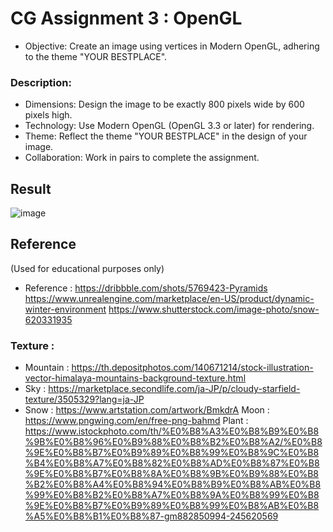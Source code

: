 # CG Assignment 3 : OpenGL

- Objective:
Create an image using vertices in Modern OpenGL, adhering to the theme "YOUR BESTPLACE".

### Description:
  
- Dimensions: Design the image to be exactly 800 pixels wide by 600 pixels high.
- Technology: Use Modern OpenGL (OpenGL 3.3 or later) for rendering.
- Theme: Reflect the theme "YOUR BESTPLACE" in the design of your image.
- Collaboration: Work in pairs to complete the assignment.

## Result

![image](https://github.com/Buye4h/cg-assignment3-phone-film/assets/73097117/4f287db1-9e45-4a6e-bd43-b8947bd3cd25)

## Reference
(Used for educational purposes only)
- Reference :
https://dribbble.com/shots/5769423-Pyramids
https://www.unrealengine.com/marketplace/en-US/product/dynamic-winter-environment
https://www.shutterstock.com/image-photo/snow-620331935

### Texture :
- Mountain :
https://th.depositphotos.com/140671214/stock-illustration-vector-himalaya-mountains-background-texture.html
- Sky :
https://marketplace.secondlife.com/ja-JP/p/cloudy-starfield-texture/3505329?lang=ja-JP
- Snow :
https://www.artstation.com/artwork/BmkdrA
Moon :
https://www.pngwing.com/en/free-png-bahmd
Plant :
https://www.istockphoto.com/th/%E0%B8%A3%E0%B8%B9%E0%B8%9B%E0%B8%96%E0%B9%88%E0%B8%B2%E0%B8%A2/%E0%B8%9E%E0%B8%B7%E0%B9%89%E0%B8%99%E0%B8%9C%E0%B8%B4%E0%B8%A7%E0%B8%82%E0%B8%AD%E0%B8%87%E0%B8%9E%E0%B8%B7%E0%B8%8A%E0%B8%9B%E0%B9%88%E0%B8%B2%E0%B8%A4%E0%B8%94%E0%B8%B9%E0%B8%AB%E0%B8%99%E0%B8%B2%E0%B8%A7%E0%B8%9A%E0%B8%99%E0%B8%9E%E0%B8%B7%E0%B9%89%E0%B8%99%E0%B8%AB%E0%B8%A5%E0%B8%B1%E0%B8%87-gm882850994-245620569
